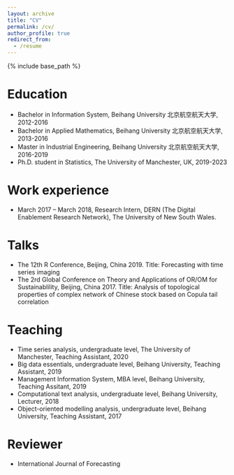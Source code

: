 ```yaml
---
layout: archive
title: "CV"
permalink: /cv/
author_profile: true
redirect_from:
  - /resume
---
```


{% include base_path %}

Education
======

* Bachelor in Information System, Beihang University 北京航空航天大学, 2012-2016
* Bachelor in Applied Mathematics, Beihang University 北京航空航天大学, 2013-2016
* Master in Industrial Engineering, Beihang University 北京航空航天大学, 2016-2019
* Ph.D. student in Statistics, The University of Manchester, UK, 2019-2023

Work experience
======
* March 2017 – March 2018,  Research Intern, DERN (The Digital Enablement Research Network), The University of New South Wales.
  
Talks
======
* The 12th R Conference, Beijing, China 2019. Title: Forecasting with time series imaging 
* The 2rd Global Conference on Theory and Applications of OR/OM for Sustainablility, Beijing, China 2017.
Title: Analysis of topological properties of complex network of Chinese stock based on Copula tail correlation
  
Teaching
======
* Time series analysis, undergraduate level, The University of Manchester, Teaching Assistant, 2020
* Big data essentials, undergraduate level, Beihang University, Teaching Assistant, 2019
* Management Information System, MBA level, Beihang University, Teaching Assitant, 2019 
* Computational text analysis, undergraduate level, Beihang University, Lecturer, 2018
* Object-oriented modelling analysis, undergraduate level, Beihang University, Teaching Assistant, 2017
  
Reviewer
======
* International Journal of Forecasting

